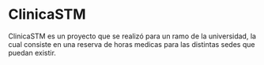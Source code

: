 # ClinicaSTM
 ClinicaSTM es un proyecto que se realizó para un ramo de la universidad, la cual consiste en una reserva de horas medicas para las distintas sedes que puedan existir.
